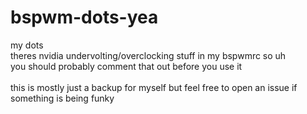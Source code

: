 # bspwm-dots-yea
my dots\
theres nvidia undervolting/overclocking stuff in my bspwmrc so uh\
you should probably comment that out before you use it\
\
this is mostly just a backup for myself but feel free to open an issue if something is being funky

